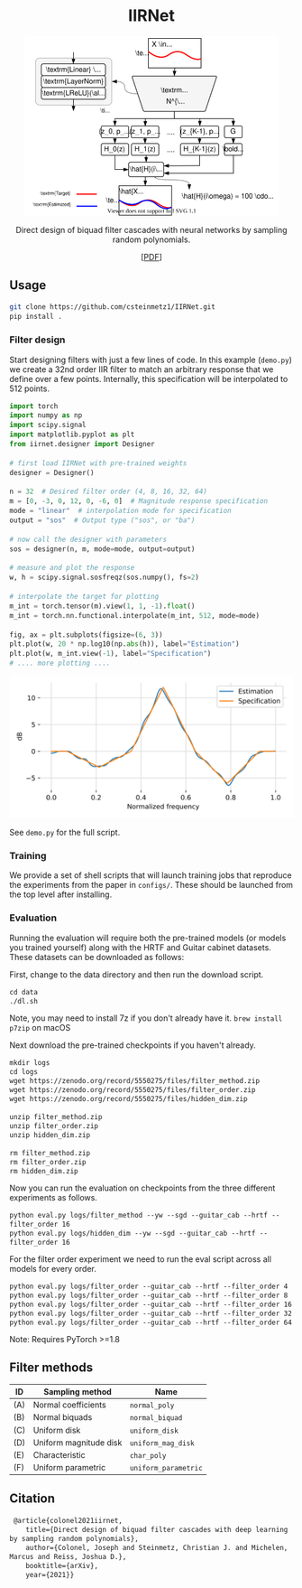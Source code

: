 <div  align="center">

# IIRNet

<img width="450px" src="docs/assets/iirnet-vertical-layers.svg">

Direct design of biquad filter cascades with neural networks by sampling random polynomials.

[[PDF]()]

</div>

## Usage

```bash
git clone https://github.com/csteinmetz1/IIRNet.git
pip install .
```

### Filter design 
Start designing filters with just a few lines of code. 
In this example (`demo.py`) we create a 32nd order IIR filter 
to match an arbitrary response that we define over a few points. 
Internally, this specification will be interpolated to 512 points. 

```Python
import torch
import numpy as np
import scipy.signal
import matplotlib.pyplot as plt
from iirnet.designer import Designer

# first load IIRNet with pre-trained weights
designer = Designer()

n = 32  # Desired filter order (4, 8, 16, 32, 64)
m = [0, -3, 0, 12, 0, -6, 0]  # Magnitude response specification
mode = "linear"  # interpolation mode for specification
output = "sos"  # Output type ("sos", or "ba")

# now call the designer with parameters
sos = designer(n, m, mode=mode, output=output)

# measure and plot the response
w, h = scipy.signal.sosfreqz(sos.numpy(), fs=2)

# interpolate the target for plotting
m_int = torch.tensor(m).view(1, 1, -1).float()
m_int = torch.nn.functional.interpolate(m_int, 512, mode=mode)

fig, ax = plt.subplots(figsize=(6, 3))
plt.plot(w, 20 * np.log10(np.abs(h)), label="Estimation")
plt.plot(w, m_int.view(-1), label="Specification")
# .... more plotting ....
```

<img src="docs/assets/demo.svg">

See `demo.py` for the full script.

### Training

We provide a set of shell scripts that will launch training jobs 
that reproduce the experiments from the paper in `configs/`.
These should be launched from the top level after installing. 

### Evaluation
Running the evaluation will require both the pre-trained models (or models you trained yourself)
along with the HRTF and Guitar cabinet datasets. 
These datasets can be downloaded as follows:

First, change to the data directory and then run the download script.
```
cd data
./dl.sh
```

Note, you may need to install 7z if you don't already have it. 
```brew install p7zip``` on macOS

Next download the pre-trained checkpoints if you haven't already.

```
mkdir logs
cd logs 
wget https://zenodo.org/record/5550275/files/filter_method.zip
wget https://zenodo.org/record/5550275/files/filter_order.zip
wget https://zenodo.org/record/5550275/files/hidden_dim.zip

unzip filter_method.zip
unzip filter_order.zip
unzip hidden_dim.zip

rm filter_method.zip
rm filter_order.zip
rm hidden_dim.zip
```

Now you can run the evaluation on checkpoints from the three different experiments as follows.

```
python eval.py logs/filter_method --yw --sgd --guitar_cab --hrtf --filter_order 16
python eval.py logs/hidden_dim --yw --sgd --guitar_cab --hrtf --filter_order 16
```

For the filter order experiment we need to run the eval script across all models for every order.
```
python eval.py logs/filter_order --guitar_cab --hrtf --filter_order 4
python eval.py logs/filter_order --guitar_cab --hrtf --filter_order 8
python eval.py logs/filter_order --guitar_cab --hrtf --filter_order 16
python eval.py logs/filter_order --guitar_cab --hrtf --filter_order 32
python eval.py logs/filter_order --guitar_cab --hrtf --filter_order 64
```

Note: Requires PyTorch >=1.8

## Filter methods 

| ID  | Sampling method        | Name                  | 
| --- | ---------------------- | --------------------- |
| (A) | Normal coefficients    |  `normal_poly`        |
| (B) | Normal biquads         |  `normal_biquad`      |
| (C) | Uniform disk           |  `uniform_disk`       |
| (D) | Uniform magnitude disk |  `uniform_mag_disk`   |
| (E) | Characteristic         |  `char_poly`          |
| (F) | Uniform parametric     |  `uniform_parametric` |

## Citation
```
 @article{colonel2021iirnet,
    title={Direct design of biquad filter cascades with deep learning by sampling random polynomials},
    author={Colonel, Joseph and Steinmetz, Christian J. and Michelen, Marcus and Reiss, Joshua D.},
    booktitle={arXiv},
    year={2021}}
````